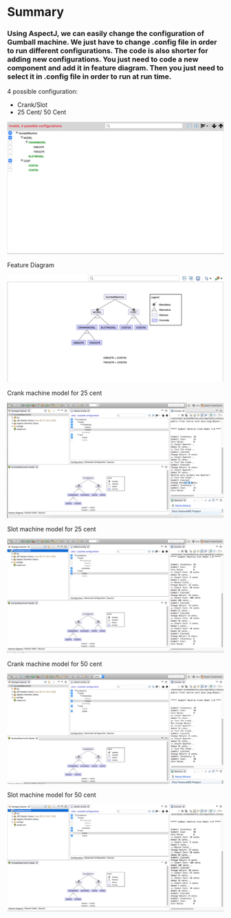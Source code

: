 # Summary
### Using AspectJ, we can easily change the configuration of Gumball machine. We just have to change .config file in order to run different configurations. The code is also shorter for adding new configurations. You just need to code a new component and add it in feature diagram. Then you just need to select it in .config file in order to run at run time.


4 possible configuration:
- Crank/Slot
- 25 Cent/ 50 Cent

![](./images/4PossibleConfiguration.png "4 possible configuration (crank/slot), (25cent/50cent)" )

Feature Diagram

![](./images/FeatureDiagram.png "Feature Diagram")

Crank machine model for 25 cent

![](./images/CrankModelCost25.png "Crank machine model for 25 cent")

Slot machine model for 25 cent

![](./images/SlotModelCost25.png "Slot machine model for 25 cent")

Crank machine model for 50 cent

![](./images/CrankModelCost50.png "Crank machine model for 25 cent")

Slot machine model for 50 cent

![](./images/SlotModelCost50.png "Slot machine model for 50 cent")
